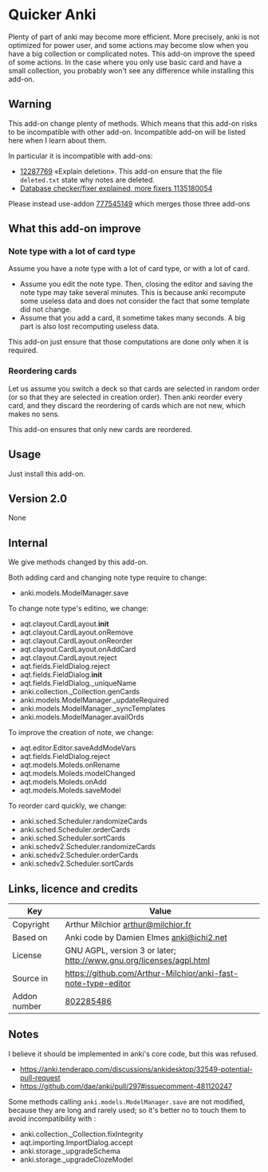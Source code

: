 # Quicker Anki
Plenty of part of anki may become more efficient. More precisely, anki
is not optimized for power user, and some actions may become slow when
you have a big collection or complicated notes. This add-on improve
the speed of some actions. In the case where you only use basic card
and have a small collection, you probably won't see any difference
while installing this add-on.

## Warning
This add-on change plenty of methods. Which means that this add-on
risks to be incompatible with other add-on. Incompatible add-on will
be listed here when I learn about them.

In particular it is incompatible with add-ons:
* [12287769](https://ankiweb.net/shared/info/12287769) «Explain
deletion». This add-on ensure that the file ```deleted.txt``` state
why notes are deleted.
* [Database checker/fixer explained, more fixers 1135180054](https://ankiweb.net/shared/info/1135180054)

Please instead use-addon
[777545149](https://ankiweb.net/shared/info/777545149) which merges
those three add-ons

## What this add-on improve
### Note type with a lot of card type
Assume you have a note type with a lot of card type, or with a lot of
card.
* Assume you edit the note type. Then, closing the editor and
  saving the note type may take several minutes. This is because anki
  recompute some useless data and does not consider the fact that
  some template did not change.
* Assume that you add a card, it sometime takes many seconds. A big
  part is also lost recomputing useless data.

This add-on just ensure that those computations are done only when it
is required.

### Reordering cards
Let us assume you switch a deck so that cards are selected in random
order (or so that they are selected in creation order). Then anki
reorder every card, and they discard the reordering of cards which are
not new, which makes no sens.

This add-on ensures that only new cards are reordered.


## Usage
Just install this add-on.
## Version 2.0
None
## Internal
We give methods changed by this add-on.

Both adding card and changing note type require to change:
* anki.models.ModelManager.save

To change note type's editino, we change:
* aqt.clayout.CardLayout.__init__
* aqt.clayout.CardLayout.onRemove
* aqt.clayout.CardLayout.onReorder
* aqt.clayout.CardLayout.onAddCard
* aqt.clayout.CardLayout.reject
* aqt.fields.FieldDialog.reject
* aqt.fields.FieldDialog.__init__
* aqt.fields.FieldDialog._uniqueName
* anki.collection._Collection.genCards
* anki.models.ModelManager._updateRequired
* anki.models.ModelManager._syncTemplates
* anki.models.ModelManager.availOrds

To improve the creation of note, we change:
* aqt.editor.Editor.saveAddModeVars
* aqt.fields.FieldDialog.reject
* aqt.models.Moleds.onRename
* aqt.models.Moleds.modelChanged
* aqt.models.Moleds.onAdd
* aqt.models.Moleds.saveModel

To reorder card quickly, we change:
* anki.sched.Scheduler.randomizeCards
* anki.sched.Scheduler.orderCards
* anki.sched.Scheduler.sortCards
* anki.schedv2.Scheduler.randomizeCards
* anki.schedv2.Scheduler.orderCards
* anki.schedv2.Scheduler.sortCards



## Links, licence and credits

Key         |Value
------------|-------------------------------------------------------------------
Copyright   | Arthur Milchior <arthur@milchior.fr>
Based on    | Anki code by Damien Elmes <anki@ichi2.net>
License     | GNU AGPL, version 3 or later; http://www.gnu.org/licenses/agpl.html
Source in   | https://github.com/Arthur-Milchior/anki-fast-note-type-editor
Addon number| [802285486](https://ankiweb.net/shared/info/802285486)

## Notes

I believe it should be implemented in anki's core code, but this was
refused.
* https://anki.tenderapp.com/discussions/ankidesktop/32549-potential-pull-request
* https://github.com/dae/anki/pull/297#issuecomment-481120247

Some methods calling ```anki.models.ModelManager.save```  are not
modified, because they are long and rarely used; so it's better no to
touch them to avoid incompatibility with :
* anki.collection._Collection.fixIntegrity
* aqt.importing.ImportDialog.accept
* anki.storage._upgradeSchema
* anki.storage._upgradeClozeModel
